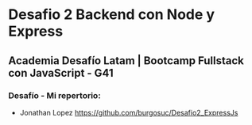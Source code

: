 # Desafio 2 Backend con Node y Express

## Academia Desafío Latam | Bootcamp Fullstack con JavaScript - G41

### Desafío - Mi repertorio:

- Jonathan Lopez https://github.com/burgosuc/Desafio2_ExpressJs


